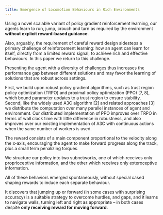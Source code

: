 ```yaml
---
title: Emergence of Locomotion Behaviours in Rich Environments
---
```


Using a novel scalable variant of policy gradient reinforcement learning, our agents learn to run, jump, crouch and turn as required by the environment **without explicit reward-based guidance**.

Also, arguably, the requirement of careful reward design sidesteps a primary challenge of reinforcement learning: how an agent can learn for itself, directly from a limited reward signal, to achieve rich and effective behaviours. In this paper we return to this challenge.

Presenting the agent with a diversity of challenges thus increases the performance gap between different solutions and may favor the learning of solutions that are robust across settings.

First, we build upon robust policy gradient algorithms, such as trust region policy optimization (TRPO) and proximal policy optimization (PPO) [7, 8], which bound parameter updates to a trust region to ensure stability. Second, like the widely used A3C algorithm [2] and related approaches [3] we distribute the computation over many parallel instances of agent and environment. Our distributed implementation of PPO improves over TRPO in terms of wall clock time with little difference in robustness, and also improves over our existing implementation of A3C with continuous actions when the same number of workers is used.

The reward consists of a main component proportional to the velocity along the x-axis, encouraging the agent to make forward progress along the track, plus a small term penalizing torques. 

We structure our policy into two subnetworks, one of which receives only proprioceptive information, and the other which receives only exteroceptive information.

All of these behaviors emerged spontaneously, without special cased shaping rewards to induce each separate behaviour. 

It discovers that jumping up or forward (in some cases with surprising accuracy) is a suitable strategy to overcome hurdles, and gaps, and it learns to navigate walls, turning left and right as appropriate – in both cases despite **only receiving reward for moving forward**.